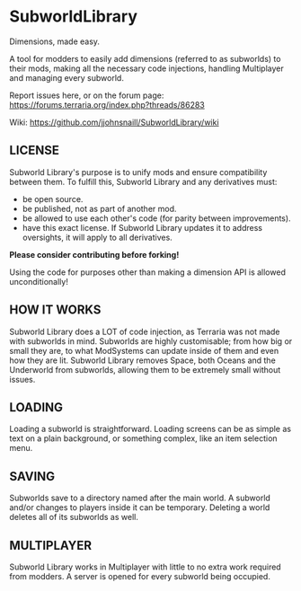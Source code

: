 # SubworldLibrary
Dimensions, made easy.

A tool for modders to easily add dimensions (referred to as subworlds) to their mods, making all the necessary code injections, handling Multiplayer and managing every subworld.

Report issues here, or on the forum page: https://forums.terraria.org/index.php?threads/86283

Wiki: https://github.com/jjohnsnaill/SubworldLibrary/wiki

## LICENSE

Subworld Library's purpose is to unify mods and ensure compatibility between them. To fulfill this, Subworld Library and any derivatives must:
- be open source.
- be published, not as part of another mod.
- be allowed to use each other's code (for parity between improvements).
- have this exact license. If Subworld Library updates it to address oversights, it will apply to all derivatives.

**Please consider contributing before forking!**

Using the code for purposes other than making a dimension API is allowed unconditionally!

## HOW IT WORKS
Subworld Library does a LOT of code injection, as Terraria was not made with subworlds in mind.
Subworlds are highly customisable; from how big or small they are, to what ModSystems can update inside of them and even how they are lit.
Subworld Library removes Space, both Oceans and the Underworld from subworlds, allowing them to be extremely small without issues.

## LOADING
Loading a subworld is straightforward. Loading screens can be as simple as text on a plain background, or something complex, like an item selection menu.

## SAVING
Subworlds save to a directory named after the main world. A subworld and/or changes to players inside it can be temporary. Deleting a world deletes all of its subworlds as well.

## MULTIPLAYER
Subworld Library works in Multiplayer with little to no extra work required from modders. A server is opened for every subworld being occupied.
